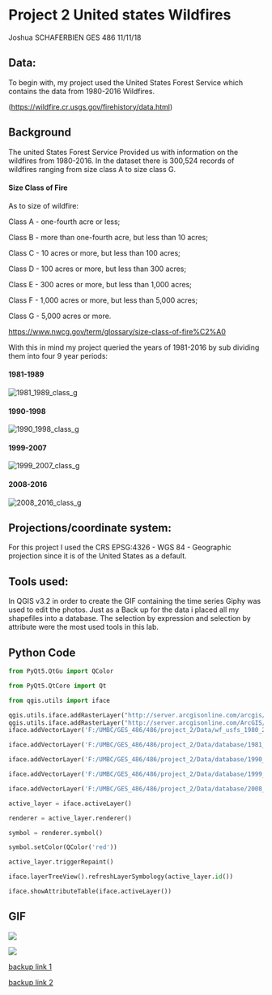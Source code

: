 # Project 2  United states Wildfires

 Joshua SCHAFERBIEN   GES 486 11/11/18

## Data:

To begin with, my project used the United States Forest Service which contains the data from 1980-2016 Wildfires.

(https://wildfire.cr.usgs.gov/firehistory/data.html)

## Background
The united States Forest Service Provided us with information on the wildfires from 1980-2016. In the dataset there is 300,524 records of wildfires ranging from size class A to size class G.

#### Size Class of Fire

As to size of wildfire:

Class A - one-fourth acre or less;

Class B - more than one-fourth acre, but less than 10 acres;

Class C - 10 acres or more, but less than 100 acres;

Class D - 100 acres or more, but less than 300 acres;

Class E - 300 acres or more, but less than 1,000 acres;

Class F - 1,000 acres or more, but less than 5,000 acres;

Class G - 5,000 acres or more.

https://www.nwcg.gov/term/glossary/size-class-of-fire%C2%A0

With this in mind my project queried the years of 1981-2016 by sub dividing them into four 9 year periods:

#### 1981-1989
![1981_1989_class_g](https://user-images.githubusercontent.com/42807889/48329609-81bbb980-e617-11e8-8d57-a0b4aa9535e9.jpg)
#### 1990-1998
![1990_1998_class_g](https://user-images.githubusercontent.com/42807889/48330271-f55ec600-e619-11e8-88c0-6c42b61be677.jpg)
#### 1999-2007
![1999_2007_class_g](https://user-images.githubusercontent.com/42807889/48330284-04de0f00-e61a-11e8-88a8-104e13704514.jpg)
#### 2008-2016
![2008_2016_class_g](https://user-images.githubusercontent.com/42807889/48329710-dfe89c80-e617-11e8-938b-6e3ff4ec3dd0.jpg)
## Projections/coordinate system:

For this project I used the
CRS
EPSG:4326 - WGS 84 - Geographic projection since it is of the United States as a default.




## Tools used:
In QGIS v3.2 in order to create the GIF containing the time series Giphy was used to edit the photos. Just as a Back up for the data i placed all my shapefiles into a database. The selection by expression and selection by attribute were the most used tools in this lab.


## Python Code
```Python
from PyQt5.QtGu import QColor

from PyQt5.QtCore import Qt

from qgis.utils import iface

qgis.utils.iface.addRasterLayer("http://server.arcgisonline.com/arcgis/rest/services/ESRI_Imagery_World_2D/MapServer?f=json&pretty=true","raster")
qgis.utils.iface.addRasterLayer("http://server.arcgisonline.com/ArcGIS/rest/services/Canvas/World_Light_Gray_Base/MapServer?f=json&pretty=true","raster")
iface.addVectorLayer('F:/UMBC/GES_486/486/project_2/Data/wf_usfs_1980_2016/wf_usfs_1980_2016.shp','wf_usfs_1980_2016','ogr')

iface.addVectorLayer('F:/UMBC/GES_486/486/project_2/Data/database/1981_1989_class_G.sqlite','1981_1989_class_G','ogr')

iface.addVectorLayer('F:/UMBC/GES_486/486/project_2/Data/database/1990_1998_class_G.sqlite','1990_1998_class_G','ogr')

iface.addVectorLayer('F:/UMBC/GES_486/486/project_2/Data/database/1999_2007__class_G.sqlite','1999_2007__class_G','ogr')

iface.addVectorLayer('F:/UMBC/GES_486/486/project_2/Data/database/2008_2016_class_G.sqlite','2008_2016_class_G','ogr')

active_layer = iface.activeLayer()

renderer = active_layer.renderer()

symbol = renderer.symbol()

symbol.setColor(QColor('red'))

active_layer.triggerRepaint()

iface.layerTreeView().refreshLayerSymbology(active_layer.id())

iface.showAttributeTable(iface.activeLayer())

```
## GIF
![](https://media.giphy.com/media/1gRUSsjnCT7ICZexz0/giphy.gif)

![](https://media.giphy.com/media/XooXBsWAXHGRnZBrgn/giphy.gif)

[backup link 1](https://giphy.com/gifs/XooXBsWAXHGRnZBrgn/html5)

[backup link 2](https://giphy.com/gifs/1gRUSsjnCT7ICZexz0/html5)



